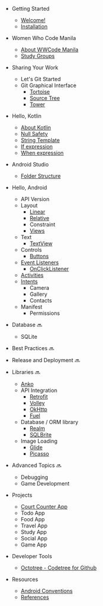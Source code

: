 - Getting Started
  - [Welcome!](README.md)
  - [Installation](getting_started/install_tools.md)

- Women Who Code Manila
  - [About WWCode Manila](wwcodemanila/about.md)
  - [Study Groups](wwcodemanila/study_groups.md)

- Sharing Your Work
  - Let's Git Started
  - Git Graphical Interface
    - [Tortoise](https://code.google.com/p/tortoisegit)
    - [Source Tree](https://www.sourcetreeapp.com)
    - [Tower](http://www.git-tower.com/)

- Hello, Kotlin
  - [About Kotlin](kotlin/about_kotlin.md)
  - [Null Safety](kotlin/null_safety.md)
  - [String Template](kotlin/string_template.md)
  - [If expression](kotlin/if_expression.md)
  - [When expression](kotlin/when_expression.md)

- Android Studio 
  - [Folder Structure](android/folder_structure.md)
- Hello, Android
  - API Version
  - Layout
    - [Linear](android/linear_layout.md)
    - [Relative](android/relative_layout.md)
    - Constraint
    - [Views](android/view.md)
  - Text 
    - [TextView](android/textview.md)
  - Controls
    - [Buttons](android/button.md)
  - [Event Listeners](android/event_listener.md)
    - [OnClickListener](android/extensions_onclicklistener.md)
  - [Activities](android/android_activities.md)
  - [Intents](android/android_intents.md)
    - Camera
    - Gallery
    - Contacts
  - Manifest
    - Permissions

- Database :soon:
  - SQLite

- Best Practices :soon:

- Release and Deployment :soon:

- Libraries :soon:
  - [Anko](https://github.com/Kotlin/anko)
  - API Integration
    - [Retrofit](https://github.com/square/retrofit)
    - [Volley](https://github.com/google/volley)
    - [OkHttp](https://github.com/square/okhttp)
    - [Fuel](https://github.com/kittinunf/Fuel)
  - Database / ORM library
    - [Realm](https://github.com/realm/realm-java)
    - [SQLBrite](https://github.com/square/sqlbrite)
  - Image Loading
    - [Glide](https://github.com/bumptech/glide)
    - [Picasso](https://github.com/square/picasso)

- Advanced Topics :soon:
  - Debugging
  - Game Development

- Projects 
  - [Court Counter App](projects/Court-Counter-Android-App/README.md)
  - Todo App
  - Food App
  - Travel App
  - Study App
  - Social App
  - Game App

- Developer Tools
  - [Octotree - Codetree for Github](https://github.com/buunguyen/octotree)

- Resources
  - [Android Conventions](resources/android_conventions.md)
  - [References](resources/references.md)
